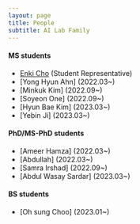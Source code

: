 ```yaml
---
layout: page
title: People
subtitle: AI Lab Family
---
```


#### MS students
* [Enki Cho]("https://raw.githubusercontent.com/ailabkhu/ailabkhu.github.io/master/people/student/EnkiCho.md) (Student Representative)
* [Yong Hyun Ahn] (2022.03~)
* [Minkuk Kim] (2022.09~)
* [Soyeon One] (2022.09~)
* [Hyun Bae Kim] (2023.03~)
* [Yebin Ji] (2023.03~)

#### PhD/MS-PhD students
* [Ameer Hamza] (2022.03~)
* [Abdullah] (2022.03~)
* [Samra Irshad] (2022.09~)
* [Abdul Wasay Sardar] (2023.03~)

#### BS students
* [Oh sung Choo] (2023.01~)
